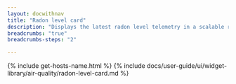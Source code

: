 ```yaml
---
layout: docwithnav
title: "Radon level card"
description: "Displays the latest radon level telemetry in a scalable rectangle card."
breadcrumbs: "true"
breadcrumbs-steps: "2"

---
```

{% include get-hosts-name.html %}
{% include docs/user-guide/ui/widget-library/air-quality/radon-level-card.md %}
